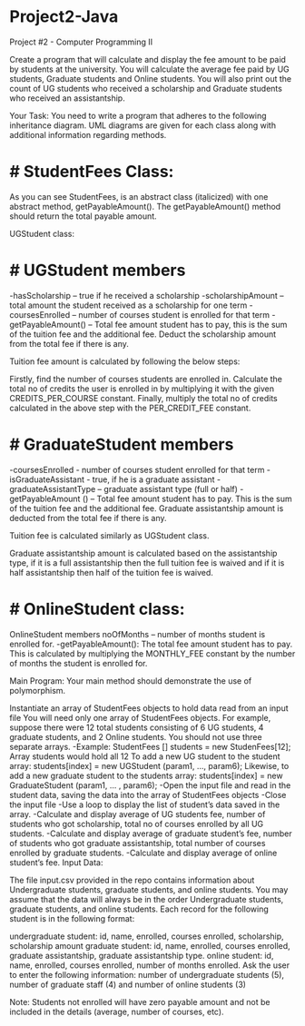 # Project2-Java
Project #2 - Computer Programming II

Create a program that will calculate and display the fee amount to be paid by students at the university. You will calculate the average fee paid by UG students, Graduate students and Online students. You will also print out the count of UG students who received a scholarship and Graduate students who received an assistantship.

Your Task:
You need to write a program that adheres to the following inheritance diagram. UML diagrams are given for each class along with additional information regarding methods.

# # StudentFees Class:
As you can see StudentFees, is an abstract class (italicized) with one abstract method, getPayableAmount(). The getPayableAmount() method should return the total payable amount.

UGStudent class:

# # UGStudent members
-hasScholarship – true if he received a scholarship
-scholarshipAmount – total amount the student received as a scholarship for one term
-coursesEnrolled – number of courses student is enrolled for that term
-getPayableAmount() – Total fee amount student has to pay, this is the sum of the tuition fee and the additional fee. Deduct the scholarship amount from the total fee if there is any.

Tuition fee amount is calculated by following the below steps:

Firstly, find the number of courses students are enrolled in.
Calculate the total no of credits the user is enrolled in by multiplying it with the given CREDITS_PER_COURSE constant.
Finally, multiply the total no of credits calculated in the above step with the PER_CREDIT_FEE constant.

# # GraduateStudent members
-coursesEnrolled - number of courses student enrolled for that term
-isGraduateAssistant - true, if he is a graduate assistant
-graduateAssistantType – graduate assistant type (full or half)
-getPayableAmount () – Total fee amount student has to pay. This is the sum of the tuition fee and the additional fee. Graduate assistantship amount is deducted from the total fee if there is any.

Tuition fee is calculated similarly as UGStudent class.

Graduate assistantship amount is calculated based on the assistantship type, if it is a full assistantship then the full tuition fee is waived and if it is half assistantship then half of the tuition fee is waived.

# # OnlineStudent class:

OnlineStudent members
noOfMonths – number of months student is enrolled for.
-getPayableAmount(): The total fee amount student has to pay. This is calculated by multiplying the MONTHLY_FEE constant by the number of months the student is enrolled for.



Main Program:
Your main method should demonstrate the use of polymorphism.

Instantiate an array of StudentFees objects to hold data read from an input file
You will need only one array of StudentFees objects. For example, suppose there were 12 total students consisting of 6 UG students, 4 graduate students, and 2 Online students. You should not use three separate arrays.
-Example: 
StudentFees [] students = new StudenFees[12];
Array students would hold all 12 To add a new UG student to the student array:
students[index] = new UGStudent (param1, ..., param6);
Likewise, to add a new graduate student to the students array:
students[index] = new GraduateStudent (param1, ... , param6);
-Open the input file and read in the student data, saving the data into the array of StudentFees objects
-Close the input file
-Use a loop to display the list of student’s data saved in the array.
-Calculate and display average of UG students fee, number of students who got scholarship, total no of courses enrolled by all UG students.
-Calculate and display average of graduate student’s fee, number of students who got graduate assistantship, total number of courses enrolled by graduate students.
-Calculate and display average of online student’s fee.
Input Data: 

The file input.csv provided in the repo contains information about Undergraduate students, graduate students, and online students. You may assume that the data will always be in the order Undergraduate students, graduate students, and online students.  Each record for the following student is in the following format:

undergraduate student: id, name, enrolled, courses enrolled, scholarship, scholarship amount
graduate student: id, name, enrolled, courses enrolled, graduate assistantship, graduate assistantship type.
online student: id, name, enrolled, courses enrolled, number of months enrolled.
Ask the user to enter the following information: number of undergraduate students (5), number of graduate staff (4) and number of online students (3)

Note: Students not enrolled will have zero payable amount and not be included in the details (average, number of courses, etc).
